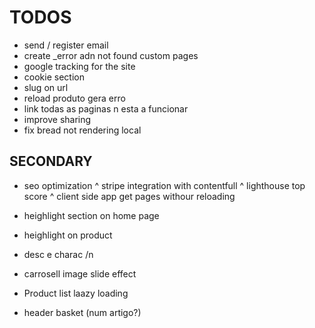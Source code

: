 TODOS
=====

* send / register email
* create _error adn not found custom pages
* google tracking for the site
* cookie section
* slug on url
* reload produto gera erro
* link todas as paginas n esta a funcionar
* improve sharing
* fix bread not rendering local

SECONDARY
---------

* seo optimization
^ stripe integration with contentfull
^ lighthouse top score
^ client side app get pages withour reloading

* heighlight section on home page
* heighlight on product
* desc e charac /n
* carrosell image slide effect
* Product list laazy loading
* header basket (num artigo?)
